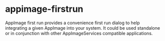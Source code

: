 # appimage-firstrun
AppImage first run provides a convenience first run dialog to help 
integrating a given AppImage into your system. It could be used 
standalone or in conjunction with other AppImageServices compatible
applications.


